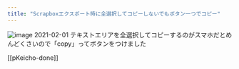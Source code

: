 ```yaml
---
title: "Scrapboxエクスポート時に全選択してコピーしないでもボタン一つでコピー"
---
```


![image](https://gyazo.com/b57440c98b8b693c2fcd670d74187296/thumb/1000)
2021-02-01 テキストエリアを全選択してコピーするのがスマホだとめんどくさいので「copy」ってボタンをつけました

[[pKeicho-done]]
